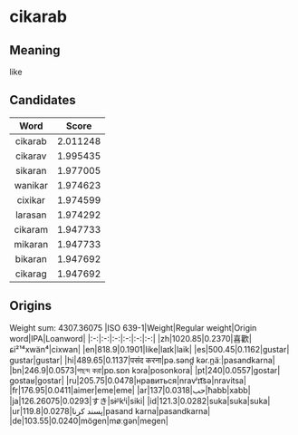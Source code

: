 # cikarab

## Meaning

like

## Candidates

|Word|Score|
|:-:|:-:|
|cikarab|2.011248|
|cikarav|1.995435|
|sikaran|1.977005|
|wanikar|1.974623|
|cixikar|1.974599|
|larasan|1.974292|
|cikaram|1.947733|
|mikaran|1.947733|
|bikaran|1.947692|
|cikarag|1.947692|

## Origins

Weight sum: 4307.36075
|ISO 639-1|Weight|Regular weight|Origin word|IPA|Loanword|
|:-:|:-:|:-:|:-:|:-:|:-:|
|zh|1020.85|0.2370|喜歡|ɕi²¹⁴xwän⁴|cixwan|
|en|818.9|0.1901|like|laɪk|laik|
|es|500.45|0.1162|gustar|ɡustaɾ|gustar|
|hi|489.65|0.1137|पसंद करना|pə.sənd̪ kəɾ.n̪äː|pasandkarna|
|bn|246.9|0.0573|পছন্দ করা|pɒ.sɒn kɔɾa|posonkora|
|pt|240|0.0557|gostar|ɡostaʁ|gostar|
|ru|205.75|0.0478|нравиться|nravʲɪt͡sə|nravitsa|
|fr|176.95|0.0411|aimer|eme|eme|
|ar|137|0.0318|حب|ħabb|xabb|
|ja|126.26075|0.0293|すき|sɨᵝkʲi|siki|
|id|121.3|0.0282|suka|suka|suka|
|ur|119.8|0.0278|پسند کرنا|pasand karna|pasandkarna|
|de|103.55|0.0240|mögen|møːɡən|megen|
